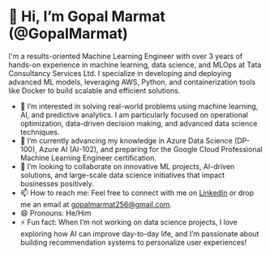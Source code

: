 # 👋 Hi, I’m Gopal Marmat (@GopalMarmat)

I'm a results-oriented Machine Learning Engineer with over 3 years of hands-on experience in machine learning, data science, and MLOps at Tata Consultancy Services Ltd. I specialize in developing and deploying advanced ML models, leveraging AWS, Python, and containerization tools like Docker to build scalable and efficient solutions.

- 👀 I’m interested in solving real-world problems using machine learning, AI, and predictive analytics. I am particularly focused on operational optimization, data-driven decision making, and advanced data science techniques.
- 🌱 I’m currently advancing my knowledge in Azure Data Science (DP-100), Azure AI (AI-102), and preparing for the Google Cloud Professional Machine Learning Engineer certification.
- 💞️ I’m looking to collaborate on innovative ML projects, AI-driven solutions, and large-scale data science initiatives that impact businesses positively.
- 📫 How to reach me: Feel free to connect with me on [LinkedIn](https://www.linkedin.com/in/gopal-marmat-3aa275187/) or drop me an email at gopalmarmat256@gmail.com.
- 😄 Pronouns: He/Him
- ⚡ Fun fact: When I’m not working on data science projects, I love exploring how AI can improve day-to-day life, and I’m passionate about building recommendation systems to personalize user experiences!

<!---
GopalMarmat/GopalMarmat is a ✨ special ✨ repository because its `README.md` appears on your GitHub profile.
You can click the Preview link to take a look at your changes.
--->

